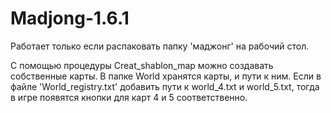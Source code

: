 # Madjong-1.6.1
Работает только если распаковать папку 'маджонг' на рабочий стол.

С помощью процедуры Creat_shablon_map можно создавать собственные карты. 
В папке World хранятся карты, и пути к ним. Если в файле 'World_registry.txt' добавить пути к world_4.txt и world_5.txt, тогда в игре появятся кнопки для карт 4 и 5 соответственно.
